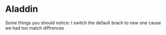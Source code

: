 # Aladdin

Some things you should notice:
I switch the default brach to new one cause we had too match diffrences

